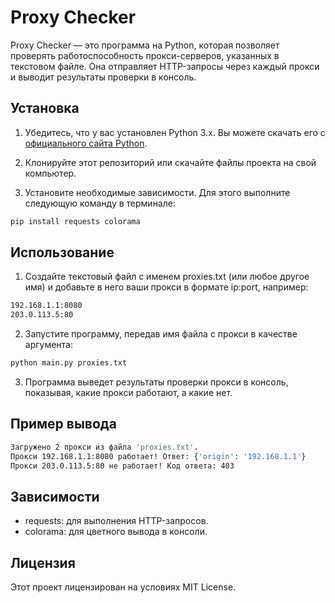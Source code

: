 # Proxy Checker

Proxy Checker — это программа на Python, которая позволяет проверять работоспособность прокси-серверов, указанных в текстовом файле. Она отправляет HTTP-запросы через каждый прокси и выводит результаты проверки в консоль.

## Установка

1. Убедитесь, что у вас установлен Python 3.x. Вы можете скачать его с [официального сайта Python](https://www.python.org/downloads/).
   
2. Клонируйте этот репозиторий или скачайте файлы проекта на свой компьютер.

3. Установите необходимые зависимости. Для этого выполните следующую команду в терминале:

```bash
pip install requests colorama
```

## Использование

1. Создайте текстовый файл с именем proxies.txt (или любое другое имя) и добавьте в него ваши прокси в формате ip:port, например:

```txt
192.168.1.1:8080
203.0.113.5:80
```

2. Запустите программу, передав имя файла с прокси в качестве аргумента:

```bash
python main.py proxies.txt
```

3. Программа выведет результаты проверки прокси в консоль, показывая, какие прокси работают, а какие нет.

## Пример вывода

```bash
Загружено 2 прокси из файла 'proxies.txt'.
Прокси 192.168.1.1:8080 работает! Ответ: {'origin': '192.168.1.1'}
Прокси 203.0.113.5:80 не работает! Код ответа: 403
```

## Зависимости

- requests: для выполнения HTTP-запросов.
- colorama: для цветного вывода в консоли.

## Лицензия

Этот проект лицензирован на условиях MIT License.
